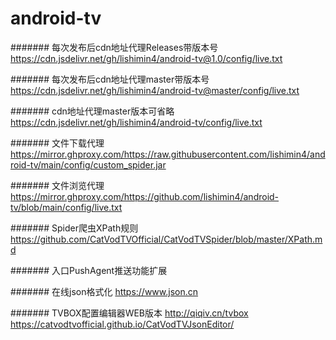 # android-tv

####### 每次发布后cdn地址代理Releases带版本号  https://cdn.jsdelivr.net/gh/lishimin4/android-tv@1.0/config/live.txt

####### 每次发布后cdn地址代理master带版本号  https://cdn.jsdelivr.net/gh/lishimin4/android-tv@master/config/live.txt

####### cdn地址代理master版本可省略  https://cdn.jsdelivr.net/gh/lishimin4/android-tv/config/live.txt

####### 文件下载代理  https://mirror.ghproxy.com/https://raw.githubusercontent.com/lishimin4/android-tv/main/config/custom_spider.jar

####### 文件浏览代理  https://mirror.ghproxy.com/https://github.com/lishimin4/android-tv/blob/main/config/live.txt


####### Spider爬虫XPath规则  https://github.com/CatVodTVOfficial/CatVodTVSpider/blob/master/XPath.md

####### 入口PushAgent推送功能扩展

####### 在线json格式化  https://www.json.cn

####### TVBOX配置编辑器WEB版本  http://qiqiv.cn/tvbox  https://catvodtvofficial.github.io/CatVodTVJsonEditor/
